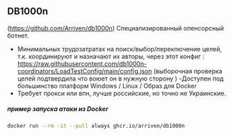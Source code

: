 ## DB1000n
(https://github.com/Arriven/db1000n)
Специализированный опенсорсный ботнет.
- Минимальных трудозатратах на поиск/выбор/переключение целей,  т.к. координируют и назначают их авторы, через этот конфиг :  https://raw.githubusercontent.com/db1000n-coordinators/LoadTestConfig/main/config.json  (выборочная проверка целей подтвердила что воюет он в нужную сторону )
-Доступен под большинство платформ Windows / Linux / Образ для Docker 
- Требует прокси или впн, лучше российские, но точно не Украинские. 

#####  пример запуска атаки из Docker
```bash
docker run --rm -it --pull always ghcr.io/arriven/db1000n
```
